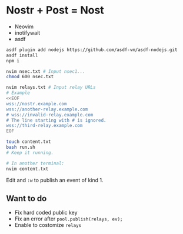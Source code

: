 # Nostr + Post = Nost

- Neovim
- inotifywait
- asdf

```sh
asdf plugin add nodejs https://github.com/asdf-vm/asdf-nodejs.git
asdf install
npm i

nvim nsec.txt # Input nsec1...
chmod 600 nsec.txt

nvim relays.txt # Input relay URLs
# Example
<<EOF
wss://nostr.example.com
wss://another-relay.example.com
# wss://invalid-relay.example.com
# The line starting with # is ignored.
wss://third-relay.example.com
EOF

touch content.txt
bash run.sh
# Keep it running.

# In another terminal:
nvim content.txt
```

Edit and `:w` to publish an event of kind 1.

## Want to do

- Fix hard coded public key
- Fix an error after `pool.publish(relays, ev);`
- Enable to costomize `relays`
